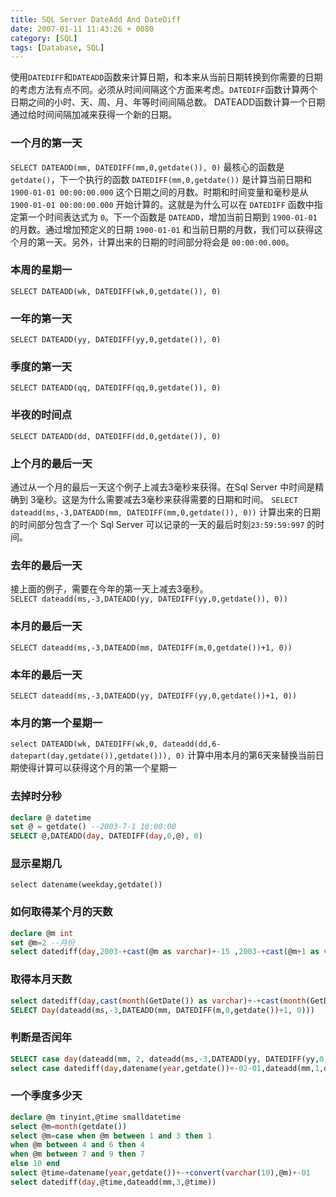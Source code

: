 ```yaml
---
title: SQL Server DateAdd And DateDiff
date: 2007-01-11 11:43:26 + 0080
category: [SQL]
tags: [Database, SQL]
---
```


使用`DATEDIFF`和`DATEADD`函数来计算日期，和本来从当前日期转换到你需要的日期的考虑方法有点不同。必须从时间间隔这个方面来考虑。`DATEDIFF`函数计算两个日期之间的小时、天、周、月、年等时间间隔总数。 DATEADD函数计算一个日期通过给时间间隔加减来获得一个新的日期。  

### 一个月的第一天  
`SELECT DATEADD(mm, DATEDIFF(mm,0,getdate()), 0)` 
最核心的函数是 `getdate()`，下一个执行的函数 `DATEDIFF(mm,0,getdate())` 是计算当前日期和 `1900-01-01 00:00:00.000` 这个日期之间的月数。时期和时间变量和毫秒是从 `1900-01-01 00:00:00.000` 开始计算的。这就是为什么可以在 `DATEDIFF` 函数中指定第一个时间表达式为 `0`。下一个函数是 `DATEADD`，增加当前日期到 `1900-01-01` 的月数。通过增加预定义的日期 `1900-01-01` 和当前日期的月数，我们可以获得这个月的第一天。另外，计算出来的日期的时间部分将会是 `00:00:00.000`。  

### 本周的星期一
`SELECT DATEADD(wk, DATEDIFF(wk,0,getdate()), 0)` 

### 一年的第一天   
`SELECT DATEADD(yy, DATEDIFF(yy,0,getdate()), 0)`   

### 季度的第一天   
`SELECT DATEADD(qq, DATEDIFF(qq,0,getdate()), 0)`   

### 半夜的时间点  
`SELECT DATEADD(dd, DATEDIFF(dd,0,getdate()), 0)`  

### 上个月的最后一天
通过从一个月的最后一天这个例子上减去3毫秒来获得。在Sql Server 中时间是精确到 3毫秒。这是为什么需要减去3毫秒来获得需要的日期和时间。
`SELECT dateadd(ms,-3,DATEADD(mm, DATEDIFF(mm,0,getdate()), 0))` 计算出来的日期的时间部分包含了一个 Sql Server 可以记录的一天的最后时刻`23:59:59:997` 的时间。

### 去年的最后一天   
接上面的例子，需要在今年的第一天上减去3毫秒。   
`SELECT dateadd(ms,-3,DATEADD(yy, DATEDIFF(yy,0,getdate()), 0))`

### 本月的最后一天    
`SELECT dateadd(ms,-3,DATEADD(mm, DATEDIFF(m,0,getdate())+1, 0))`   

### 本年的最后一天  
`SELECT dateadd(ms,-3,DATEADD(yy, DATEDIFF(yy,0,getdate())+1, 0))`

### 本月的第一个星期一   
`select DATEADD(wk, DATEDIFF(wk,0, dateadd(dd,6-datepart(day,getdate()),getdate())), 0)` 计算中用本月的第6天来替换当前日期使得计算可以获得这个月的第一个星期一

### 去掉时分秒
```sql
declare @ datetime   
set @ = getdate() --2003-7-1 10:00:00   
SELECT @,DATEADD(day, DATEDIFF(day,0,@), 0)  
```

### 显示星期几   
`select datename(weekday,getdate())`   

### 如何取得某个月的天数
```sql
declare @m int   
set @m=2 --月份   
select datediff(day,2003-+cast(@m as varchar)+-15 ,2003-+cast(@m+1 as varchar)+-15)   
```

### 取得本月天数  
```sql
select datediff(day,cast(month(GetDate()) as varchar)+-+cast(month(GetDate()) as varchar)+-15 ,cast(month(GetDate()) as varchar)+-+cast(month(GetDate())+1 as varchar)+-15)
SELECT Day(dateadd(ms,-3,DATEADD(mm, DATEDIFF(m,0,getdate())+1, 0)))
```   

### 判断是否闰年  
```sql
SELECT case day(dateadd(mm, 2, dateadd(ms,-3,DATEADD(yy, DATEDIFF(yy,0,getdate()), 0)))) when 28 then '平年' else '闰年' end
select case datediff(day,datename(year,getdate())+-02-01,dateadd(mm,1,datename(year,getdate())+-02-01)) when 28 then '平年' else '闰年' end
```

### 一个季度多少天
```sql
declare @m tinyint,@time smalldatetime   
select @m=month(getdate())   
select @m=case when @m between 1 and 3 then 1   
when @m between 4 and 6 then 4   
when @m between 7 and 9 then 7   
else 10 end   
select @time=datename(year,getdate())+-+convert(varchar(10),@m)+-01   
select datediff(day,@time,dateadd(mm,3,@time)) 
```